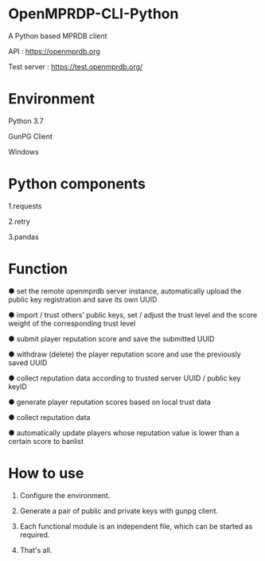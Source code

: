# OpenMPRDP-CLI-Python

A Python based MPRDB client

API : https://openmprdb.org

Test server : https://test.openmprdb.org/


# Environment

Python 3.7

GunPG Client

Windows

# Python components

1.requests

2.retry

3.pandas


# Function

● set the remote openmprdb server instance, automatically upload the public key registration and save its own UUID

● import / trust others' public keys, set / adjust the trust level and the score weight of the corresponding trust level

● submit player reputation score and save the submitted UUID

● withdraw (delete) the player reputation score and use the previously saved UUID

● collect reputation data according to trusted server UUID / public key keyID

● generate player reputation scores based on local trust data

● collect reputation data

● automatically update players whose reputation value is lower than a certain score to banlist

# How to use

1. Configure the environment.

2. Generate a pair of public and private keys with gunpg client.

3. Each functional module is an independent file, which can be started as required.

4. That's all.
